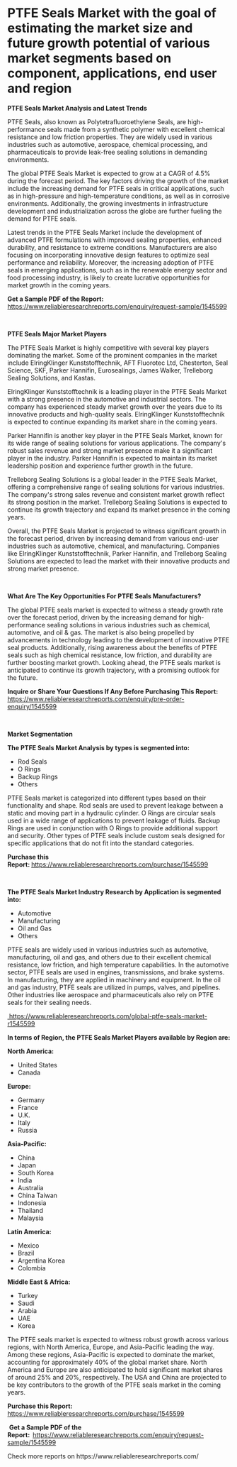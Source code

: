 <p><h1>PTFE Seals Market with the goal of estimating the market size and future growth potential of various market segments based on component, applications, end user and region</h1></p><p><strong>PTFE Seals Market Analysis and Latest Trends</strong></p>
<p><p>PTFE Seals, also known as Polytetrafluoroethylene Seals, are high-performance seals made from a synthetic polymer with excellent chemical resistance and low friction properties. They are widely used in various industries such as automotive, aerospace, chemical processing, and pharmaceuticals to provide leak-free sealing solutions in demanding environments.</p><p>The global PTFE Seals Market is expected to grow at a CAGR of 4.5% during the forecast period. The key factors driving the growth of the market include the increasing demand for PTFE seals in critical applications, such as in high-pressure and high-temperature conditions, as well as in corrosive environments. Additionally, the growing investments in infrastructure development and industrialization across the globe are further fueling the demand for PTFE seals.</p><p>Latest trends in the PTFE Seals Market include the development of advanced PTFE formulations with improved sealing properties, enhanced durability, and resistance to extreme conditions. Manufacturers are also focusing on incorporating innovative design features to optimize seal performance and reliability. Moreover, the increasing adoption of PTFE seals in emerging applications, such as in the renewable energy sector and food processing industry, is likely to create lucrative opportunities for market growth in the coming years.</p></p>
<p><strong>Get a Sample PDF of the Report:&nbsp;</strong> <a href="https://www.reliableresearchreports.com/enquiry/request-sample/1545599">https://www.reliableresearchreports.com/enquiry/request-sample/1545599</a></p>
<p>&nbsp;</p>
<p><strong>PTFE Seals Major Market Players</strong></p>
<p><p>The PTFE Seals Market is highly competitive with several key players dominating the market. Some of the prominent companies in the market include ElringKlinger Kunststofftechnik, AFT Fluorotec Ltd, Chesterton, Seal Science, SKF, Parker Hannifin, Eurosealings, James Walker, Trelleborg Sealing Solutions, and Kastas.</p><p>ElringKlinger Kunststofftechnik is a leading player in the PTFE Seals Market with a strong presence in the automotive and industrial sectors. The company has experienced steady market growth over the years due to its innovative products and high-quality seals. ElringKlinger Kunststofftechnik is expected to continue expanding its market share in the coming years.</p><p>Parker Hannifin is another key player in the PTFE Seals Market, known for its wide range of sealing solutions for various applications. The company's robust sales revenue and strong market presence make it a significant player in the industry. Parker Hannifin is expected to maintain its market leadership position and experience further growth in the future.</p><p>Trelleborg Sealing Solutions is a global leader in the PTFE Seals Market, offering a comprehensive range of sealing solutions for various industries. The company's strong sales revenue and consistent market growth reflect its strong position in the market. Trelleborg Sealing Solutions is expected to continue its growth trajectory and expand its market presence in the coming years.</p><p>Overall, the PTFE Seals Market is projected to witness significant growth in the forecast period, driven by increasing demand from various end-user industries such as automotive, chemical, and manufacturing. Companies like ElringKlinger Kunststofftechnik, Parker Hannifin, and Trelleborg Sealing Solutions are expected to lead the market with their innovative products and strong market presence.</p></p>
<p>&nbsp;</p>
<p><strong>What Are The Key Opportunities For PTFE Seals Manufacturers?</strong></p>
<p><p>The global PTFE seals market is expected to witness a steady growth rate over the forecast period, driven by the increasing demand for high-performance sealing solutions in various industries such as chemical, automotive, and oil & gas. The market is also being propelled by advancements in technology leading to the development of innovative PTFE seal products. Additionally, rising awareness about the benefits of PTFE seals such as high chemical resistance, low friction, and durability are further boosting market growth. Looking ahead, the PTFE seals market is anticipated to continue its growth trajectory, with a promising outlook for the future.</p></p>
<p><strong>Inquire or Share Your Questions If Any Before Purchasing This Report:</strong> <a href="https://www.reliableresearchreports.com/enquiry/pre-order-enquiry/1545599">https://www.reliableresearchreports.com/enquiry/pre-order-enquiry/1545599</a></p>
<p>&nbsp;</p>
<p><strong>Market Segmentation</strong></p>
<p><strong>The PTFE Seals Market Analysis by types is segmented into:</strong></p>
<p><ul><li>Rod Seals</li><li>O Rings</li><li>Backup Rings</li><li>Others</li></ul></p>
<p><p>PTFE Seals market is categorized into different types based on their functionality and shape. Rod seals are used to prevent leakage between a static and moving part in a hydraulic cylinder. O Rings are circular seals used in a wide range of applications to prevent leakage of fluids. Backup Rings are used in conjunction with O Rings to provide additional support and security. Other types of PTFE seals include custom seals designed for specific applications that do not fit into the standard categories.</p></p>
<p><strong>Purchase this Report:&nbsp;</strong><a href="https://www.reliableresearchreports.com/purchase/1545599">https://www.reliableresearchreports.com/purchase/1545599</a></p>
<p>&nbsp;</p>
<p><strong>The PTFE Seals Market Industry Research by Application is segmented into:</strong></p>
<p><ul><li>Automotive</li><li>Manufacturing</li><li>Oil and Gas</li><li>Others</li></ul></p>
<p><p>PTFE seals are widely used in various industries such as automotive, manufacturing, oil and gas, and others due to their excellent chemical resistance, low friction, and high temperature capabilities. In the automotive sector, PTFE seals are used in engines, transmissions, and brake systems. In manufacturing, they are applied in machinery and equipment. In the oil and gas industry, PTFE seals are utilized in pumps, valves, and pipelines. Other industries like aerospace and pharmaceuticals also rely on PTFE seals for their sealing needs.</p></p>
<p><a href="https://www.reliableresearchreports.com/global-ptfe-seals-market-r1545599">&nbsp;https://www.reliableresearchreports.com/global-ptfe-seals-market-r1545599</a></p>
<p><strong>In terms of Region, the PTFE Seals Market Players available by Region are:</strong></p>
<p>
    <p> <strong> North America: </strong>
        <ul>
            <li>United States</li>
            <li>Canada</li>
        </ul>
        </p> 
    <p> <strong> Europe: </strong>
        <ul>
            <li>Germany</li>
            <li>France</li>
            <li>U.K.</li>
            <li>Italy</li>
            <li>Russia</li>
        </ul>
        </p> 
    <p> <strong> Asia-Pacific: </strong>
        <ul>
            <li>China</li>
            <li>Japan</li>
            <li>South Korea</li>
            <li>India</li>
            <li>Australia</li>
            <li>China Taiwan</li>
            <li>Indonesia</li>
            <li>Thailand</li>
            <li>Malaysia</li>
        </ul>
        </p> 
    <p> <strong> Latin America: </strong>
        <ul>
            <li>Mexico</li>
            <li>Brazil</li>
            <li>Argentina Korea</li>
            <li>Colombia</li>
        </ul>
        </p> 
    <p> <strong> Middle East & Africa: </strong>
        <ul>
            <li>Turkey</li>
            <li>Saudi</li>
            <li>Arabia</li>
            <li>UAE</li>
            <li>Korea</li>
        </ul>
    </p>
    </p>
<p><p>The PTFE seals market is expected to witness robust growth across various regions, with North America, Europe, and Asia-Pacific leading the way. Among these regions, Asia-Pacific is expected to dominate the market, accounting for approximately 40% of the global market share. North America and Europe are also anticipated to hold significant market shares of around 25% and 20%, respectively. The USA and China are projected to be key contributors to the growth of the PTFE seals market in the coming years.</p></p>
<p><strong>Purchase this Report: </strong><a href="https://www.reliableresearchreports.com/purchase/1545599">https://www.reliableresearchreports.com/purchase/1545599</a></p>
<p>&nbsp;<strong>Get a Sample PDF of the Report:&nbsp;&nbsp;</strong><a href="https://www.reliableresearchreports.com/enquiry/request-sample/1545599">https://www.reliableresearchreports.com/enquiry/request-sample/1545599</a></p>
<p><strong></strong></p>
<p>Check more reports on https://www.reliableresearchreports.com/</p>